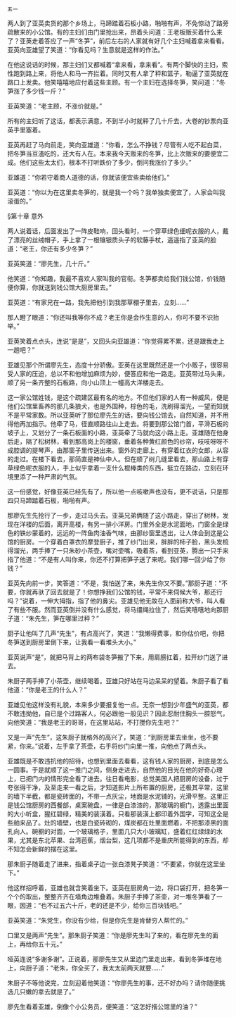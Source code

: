     五一 

   两人到了亚英卖货的那个乡场上，马蹄踏着石板小路，啪啪有声，不免惊动了路旁疏散来的小公馆。有的主妇们由门里抢出来，昂着头问道：王老板贩买着什么来了？亚英走着答应了一声“冬笋”，前后左右的人家就有好几个主妇喊着拿来看看。亚英向亚雄望了笑道：“你看见吗？生意就是这样的作法。”

   在他这说话的时候，那主妇们又都喊着“拿来看，拿来看”。有两个脚快的主妇，索性跑到路上来，将他人和马一齐拦着。同时又有人拿了秤和篮子，勒逼了亚英就在路口上发卖。他笑嘻嘻地应付着这些主顾。有一个主妇在选择冬笋，笑问道：“冬笋涨了多少钱一斤？”

   亚英笑道：“老主顾，不涨价就是。”

   所有的主妇听了这话，都表示满意，不到半小时就秤了几十斤去，大卷的钞票向亚英手里塞着。

   亚英再赶了马向前走，笑向亚雄道：“你看，怎么不挣钱？尽管有人吃不起白菜，把冬笋当豆渣吃的，还大有人在。本来我今天贩来的冬笋，比上次贩来的要便宜二成。他们这些太太们，根本不打听跌价了多少，倒问我涨价了多少。”

   亚雄道：“你若守着商人道德的话，你就该便宜些卖给他们。”

   亚英道：“你以为在这里卖冬笋的，就是我一个吗？我单独卖便宜了，人家会叫我滚蛋的。”

   §第十章 意外

   两人说着话，后面发出了一阵皮鞋响，回头看时，一个穿草绿色细呢衣服的人，戴了漂亮的丝绒帽子，手上拿了一根镶银质头子的软藤手杖，遥遥指了亚英的脸道：“老王，你还有多少冬笋？”

   亚英笑道：“廖先生，几十斤。”

   他笑道：“你知趣，我最不喜欢人家叫我的官衔。冬笋都卖给我们钱公馆，价钱随便你算，你就送到钱公馆大厨房里去。”

   亚英道：“有家兄在一路，我先把他引到我那草棚子里去，立刻……”

   那人瞪了眼道：“你还叫我等你不成？老王你是会作生意的人，你可不要不识抬举。”

   亚英笑着点点头，连说“是是”，又回头向亚雄道：“你觉得累不累，还是跟我走上一趟吧？”

   亚雄见那个所谓廖先生，态度十分骄傲。亚英在这里既然还是一个小贩子，很容易受人家的压迫，总以不和他增加麻烦为妙，便答应和他一路走。亚英带过马头来，顺了另一条齐整的石板路，向小山顶上一幢高大洋楼走去。

   这一家公馆姓钱，是这个疏建区最有名的地方。不但他们家的人有一种威风，便是他们公馆里畜养的那几条狼犬，也是外国种，棕色的毛，洗刷得溜光，一望而知就不是平常家数。所以亚英听了那位廖先生的话，要向钱公馆去，自然知道，并不用得他再加指示。他牵了马，径直顺路往山上走去。将要到那公馆门首，平滑石板的坡子上，又划分了一条石板面的小路，亚英牵了马就向这小路上走。亚雄随在他身后走，隔了松树林，看到那高岗上的楼窗，垂着各种黄红颜色的纱帘，吱吱呀呀不成腔调的提琴声，由那窗子里传送出来。窗外的走廊上，有穿着红衣的女郎，从容的走过。在楼下看去，那简直是神仙中人。但在顺了树几缝里看去，那山路上有穿草绿色呢衣服的人，手上似乎拿着一支什么棍棒类的东西，挺立在路边，立刻在环境里添了一种严肃的气氛。

   这一份感觉，好像亚英已经先有了，所以他一点咳嗽声也没有，更不说话，只是那四只马蹄踏着石板，啪啪有声。

   那廖先生先抢行了一步，走过马头去。亚英兄弟俩随了这小路走，穿出了树林，发现在洋楼的后面，离开高楼，有另一排小洋房。门里外全是水泥面地，门窗全是绿色的铁纱蒙着的，远远的一阵鱼肉油香气味，由那纱窗里透出，让人体会到这是公馆的厨房。一个穿着白罩衣的摩登厨子，推了纱门出来，胖胖的柿子脸，黑头发梳得溜光，两手捧了一只朱砂小茶壶，嘴对壶嘴，吸着茶，看到亚英，腾出一只手来指了他道：“不是有人叫你来，你还不打算把笋子送了来呢。我们哪一回少给了你钱？”

   亚英先向前一步，笑答道：“不是，我怕送了来，朱先生你又不要。”那厨子道：“不要，你就再驮了回去就是了！你想挣我们公馆的钱，平常不来伺候大爷，那还行吗？”说着，一伸大拇指，指了他的鼻尖。亚雄见他无故在人面前称大爷，叫人看了有些不服。然而亚英倒并没有什么感觉，将马缰绳拉住了，然后笑嘻嘻地向那厨子道：“朱先生，笋在哪里过秤？”

   厨子让他叫了几声“先生”，有点高兴了，笑道：“我懒得费事，和你估价吧，你把冬笋送到厨房里倒下来，让我看一看堆头大小。”

   亚英说声“是”，就把马背上的两布袋冬笋搬了下来，用肩膀扛着，拉开纱门送了进去。

   朱厨子两手捧了小茶壶，继续喝着。亚雄只好站在马边呆呆的望着。朱厨子看了看他道：“你是老王的什么人？”

   亚雄见他这样没有礼貌，本来多少要报复他一点。无奈一想到少年盛气的亚英，都不敢违拗他，自已是个过路客人，何必跟他一般见识？因此忍耐住胸头一腔怒气，向他笑道：“我是老王的哥哥，在这里站站，不打搅你先生吧？”

   又是一声“先生”，这朱厨子就格外的高兴了，笑道：“到厨房里去坐坐，也不要紧，你来。”说着，左手拿了茶壶，右手将纱门向里一推，向他点了两点头。

   亚雄既是不敢违抗他的招待，也想到里面去看看，这有钱人家的厨房，到底是怎么一圆事。于是就顺了这一推门之间，侧身走进去，自然他的目光在他的好奇心理上，已把门内的情形完全看了进去。往日看电影，总觉美国人把厨房的设备，过于夸张得干净，及至走来一看之后，才知道影片上所布置的厨房，还极其平常，这里的墙下半截，都是瓷砖面的，不带一点灰尘，地面是水泥铺的，光滑平整。这里正是钱公馆厨房的西餐部，桌案碗盘，一律是白漆漆的，那玻璃的橱门，透露出里面的大小听盒，猩红碧绿，精美的装潢着。只看那装潢上都印着外国字，可知这全是些舶来品了。灶的墙壁，也是白瓷砖砌的，煤炭都在灶里面燃着，不把那漆黑的面孔向人。碗橱的对面，一个玻璃格子，里面几只大小玻璃缸，盛着红红绿绿的水果，尤其是东北苹果、台湾芭蕉，烟台梨，这几项都不是重庆所能得到的东西，却不知怎会新鲜的摆在这里。

   那朱厨子随着走了进来，指着桌子边一张白漆凳子笑道：“不要紧，你就在这里坐下。”

   他这样招呼着，亚雄也就含笑着坐下。亚英在厨房角一边，将口袋打开，把冬笋一个个的取出，整整齐齐在墙角边堆叠着。朱厨子手捧了茶壶，对一堆冬笋看了一眼，因道：“也不过五六十斤，老的还是不少，给你三百块钱吧。”

   亚英笑道：“朱党生，你没有少给，但是你先生是肯替穷人帮忙的。”

   口里又是两声“先生”。那朱厨子笑道：“你是廖先生叫了来的，看在廖先生的面上，再给你五十元。”

   哑英连说“多谢多谢”。正说着，那廖先生又从里边门里走出来，看到冬笋堆在地上，向厨子道：“老朱，你全买了，我太太前两天就要……”

   朱厨子不等他说完，立刻迎着他笑道：“你廖先生的事，还不好办吗？请你随便挑选几只嫩的拿去就是了。”

   廖先生看着亚雄，倒像个小公务员，便笑道：“这怎好揩公馆里的油？”

